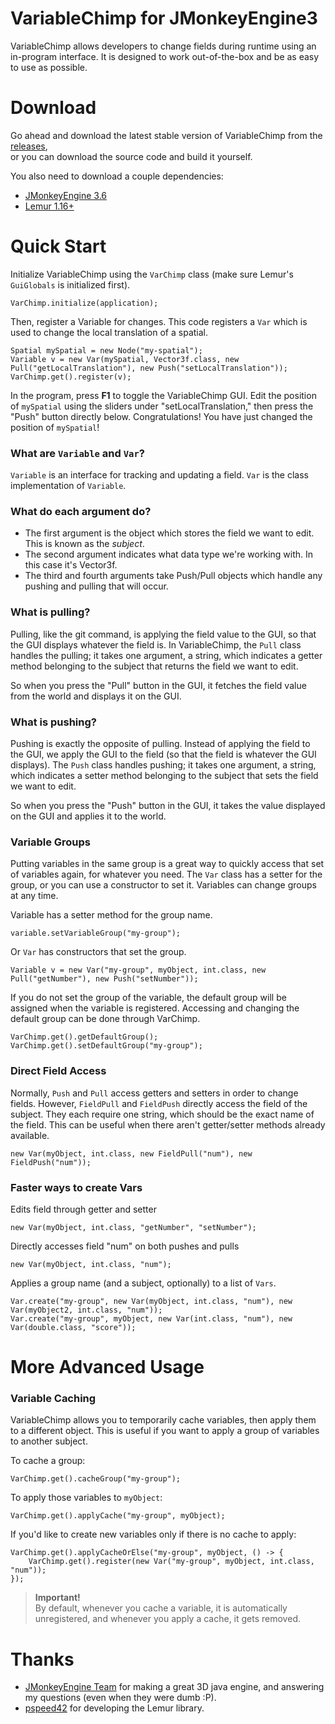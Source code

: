 # VariableChimp for JMonkeyEngine3
VariableChimp allows developers to change fields during runtime using an in-program interface. It is designed to work out-of-the-box and be as easy to use as possible.

# Download
Go ahead and download the latest stable version of VariableChimp from the [releases](https://github.com/codex128/VariableChimp/releases),<br>
or you can download the source code and build it yourself.

You also need to download a couple dependencies:
* [JMonkeyEngine 3.6](https://github.com/jMonkeyEngine/jmonkeyengine)
* [Lemur 1.16+](https://github.com/jMonkeyEngine-Contributions/Lemur)

# Quick Start
Initialize VariableChimp using the `VarChimp` class (make sure Lemur's `GuiGlobals` is initialized first).
```
VarChimp.initialize(application);
```
Then, register a Variable for changes. This code registers a `Var` which is used to change the local translation of a spatial.
```
Spatial mySpatial = new Node("my-spatial");
Variable v = new Var(mySpatial, Vector3f.class, new Pull("getLocalTranslation"), new Push("setLocalTranslation"));
VarChimp.get().register(v);
```
In the program, press **F1** to toggle the VariableChimp GUI. Edit the position of `mySpatial` using the sliders under "setLocalTranslation," then press the "Push" button directly below. Congratulations! You have just changed the position of `mySpatial`!

### What are `Variable` and `Var`?
`Variable` is an interface for tracking and updating a field. `Var` is the class implementation of `Variable`.

### What do each argument do?
* The first argument is the object which stores the field we want to edit. This is known as the *subject*.
* The second argument indicates what data type we're working with. In this case it's Vector3f.
* The third and fourth arguments take Push/Pull objects which handle any pushing and pulling that will occur.

### What is pulling?
Pulling, like the git command, is applying the field value to the GUI, so that the GUI displays whatever the field is. In VariableChimp, the `Pull` class handles the pulling; it takes one argument, a string, which indicates a getter method belonging to the subject that returns the field we want to edit.

So when you press the "Pull" button in the GUI, it fetches the field value from the world and displays it on the GUI.

### What is pushing?
Pushing is exactly the opposite of pulling. Instead of applying the field to the GUI, we apply the GUI to the field (so that the field is whatever the GUI displays). The `Push` class handles pushing; it takes one argument, a string, which indicates a setter method belonging to the subject that sets the field we want to edit.

So when you press the "Push" button in the GUI, it takes the value displayed on the GUI and applies it to the world.

### Variable Groups
Putting variables in the same group is a great way to quickly access that set of variables again, for whatever you need. The `Var` class has a setter for the group, or you can use a constructor to set it. Variables can change groups at any time.

Variable has a setter method for the group name.
```
variable.setVariableGroup("my-group");
```
Or `Var` has constructors that set the group.
```
Variable v = new Var("my-group", myObject, int.class, new Pull("getNumber"), new Push("setNumber"));
```
If you do not set the group of the variable, the default group will be assigned when the variable is registered. Accessing and changing the default group can be done through VarChimp.
```
VarChimp.get().getDefaultGroup();
VarChimp.get().setDefaultGroup("my-group");
```

### Direct Field Access
Normally, `Push` and `Pull` access getters and setters in order to change fields. However, `FieldPull` and `FieldPush` directly access the field of the subject. They each require one string, which should be the exact name of the field. This can be useful when there aren't getter/setter methods already available.
```
new Var(myObject, int.class, new FieldPull("num"), new FieldPush("num"));
```

### Faster ways to create Vars
Edits field through getter and setter
```
new Var(myObject, int.class, "getNumber", "setNumber");
```
Directly accesses field "num" on both pushes and pulls 
```
new Var(myObject, int.class, "num");
```
Applies a group name (and a subject, optionally) to a list of `Vars`.
```
Var.create("my-group", new Var(myObject, int.class, "num"), new Var(myObject2, int.class, "num"));
Var.create("my-group", myObject, new Var(int.class, "num"), new Var(double.class, "score"));
```

# More Advanced Usage

### Variable Caching
VariableChimp allows you to temporarily cache variables, then apply them to a different object. This is useful if you want to apply a group of variables to another subject.

To cache a group:
```
VarChimp.get().cacheGroup("my-group");
```
To apply those variables to `myObject`:
```
VarChimp.get().applyCache("my-group", myObject);
```
If you'd like to create new variables only if there is no cache to apply:
```
VarChimp.get().applyCacheOrElse("my-group", myObject, () -> {
    VarChimp.get().register(new Var("my-group", myObject, int.class, "num"));
});
```
> **Important!**<br>
> By default, whenever you cache a variable, it is automatically unregistered, and whenever you apply a cache, it gets removed.

# Thanks
* [JMonkeyEngine Team](https://jmonkeyengine.org/) for making a great 3D java engine, and answering my questions (even when they were dumb :P).
* [pspeed42](https://github.com/pspeed42) for developing the Lemur library.
